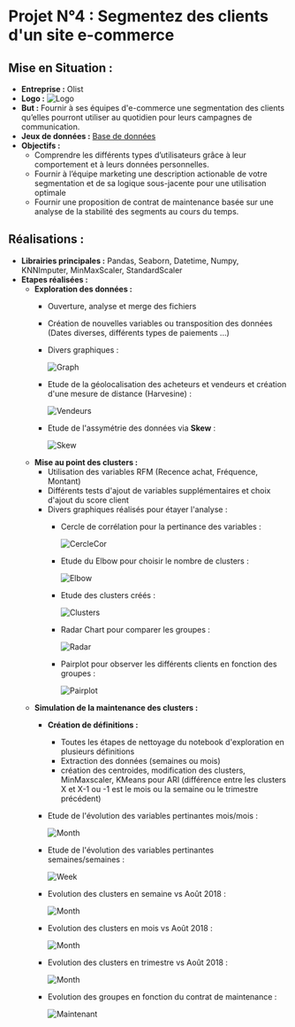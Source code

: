 # Projet N°4 : Segmentez des clients d'un site e-commerce

## Mise en Situation :
- **Entreprise :** Olist
- **Logo :** ![Logo](PhotosReadme/LogoP4.png)
- **But :** Fournir à ses équipes d'e-commerce une segmentation des clients qu’elles pourront utiliser au quotidien pour leurs campagnes de communication.
- **Jeux de données :** [Base de données](https://www.kaggle.com/olistbr/brazilian-ecommerce)
- **Objectifs :**
    - Comprendre les différents types d’utilisateurs grâce à leur comportement et à leurs données personnelles.
    - Fournir à l’équipe marketing une description actionable de votre segmentation et de sa logique sous-jacente pour une utilisation optimale
    - Fournir une proposition de contrat de maintenance basée sur une analyse de la stabilité des segments au cours du temps.

## Réalisations :
- **Librairies principales :** Pandas, Seaborn, Datetime, Numpy, KNNImputer, MinMaxScaler, StandardScaler
- **Etapes réalisées :**
    - **Exploration des données :**
      - Ouverture, analyse et merge des fichiers
      - Création de nouvelles variables ou transposition des données (Dates diverses, différents types de paiements ...)
      - Divers graphiques :
        
        ![Graph](PhotosReadme/Top10.png)
      - Etude de la géolocalisation des acheteurs et vendeurs et création d'une mesure de distance (Harvesine) :
        
        ![Vendeurs](PhotosReadme/Vendeurs.png)
      - Etude de l'assymétrie des données via **Skew** :
        
        ![Skew](PhotosReadme/Skew.png)
    - **Mise au point des clusters :**
        - Utilisation des variables RFM (Recence achat, Fréquence, Montant)
        - Différents tests d'ajout de variables supplémentaires et choix d'ajout du score client
        - Divers graphiques réalisés pour étayer l'analyse :
            - Cercle de corrélation pour la pertinance des variables :
              
              ![CercleCor](PhotosReadme/CercleCorr.png)
            - Etude du Elbow pour choisir le nombre de clusters :
         
              ![Elbow](PhotosReadme/Elbow.png)
            - Etude des clusters créés :
              
              ![Clusters](PhotosReadme/Clusters.png)
            - Radar Chart pour comparer les groupes :
         
              ![Radar](PhotosReadme/Radar.png)

            - Pairplot pour observer les différents clients en fonction des groupes :

              ![Pairplot](PhotosReadme/Pairplot.png)
    - **Simulation de la maintenance des clusters :**
        - **Création de définitions :**
            - Toutes les étapes de nettoyage du notebook d'exploration en plusieurs définitions
            - Extraction des données (semaines ou mois)
            - création des centroides, modification des clusters, MinMaxscaler, KMeans pour ARI (différence entre les clusters X et X-1 ou -1 est le mois ou la semaine ou le trimestre précédent)
        - Etude de l'évolution des variables pertinantes mois/mois :
          
          ![Month](PhotosReadme/EvolutionMonth.png)
        - Etude de l'évolution des variables pertinantes semaines/semaines :
          
          ![Week](PhotosReadme/EvolutionWeek.png)
        - Evolution des clusters en semaine vs Août 2018 :
          
          ![Month](PhotosReadme/ARIAccWeek.png)
        - Evolution des clusters en mois vs Août 2018 :
          
          ![Month](PhotosReadme/ARIAccMonth.png)
        - Evolution des clusters en trimestre vs Août 2018 :
          
          ![Month](PhotosReadme/ARIAccTrim.png)
        - Evolution des groupes en fonction du contrat de maintenance :
          
          ![Maintenant](PhotosReadme/EvolutionGoodClient.png)   
  
